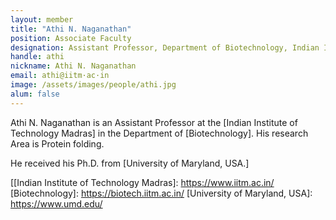 ```yaml
---
layout: member
title: "Athi N. Naganathan"
position: Associate Faculty
designation: Assistant Professor, Department of Biotechnology, Indian Institute of Technology Madras.
handle: athi
nickname: Athi N. Naganathan
email: athi@iitm·ac·in
image: /assets/images/people/athi.jpg
alum: false
---
```

Athi N. Naganathan is an Assistant Professor at the [Indian Institute of Technology Madras] in the Department of [Biotechnology]. His research Area is Protein folding.

He received his Ph.D. from [University of Maryland, USA.]

[[Indian Institute of Technology Madras]: https://www.iitm.ac.in/
[Biotechnology]: https://biotech.iitm.ac.in/
[University of Maryland, USA]: https://www.umd.edu/
